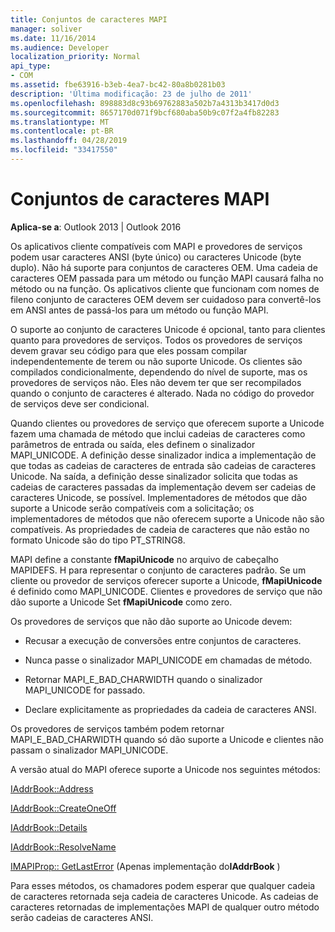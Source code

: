 ```yaml
---
title: Conjuntos de caracteres MAPI
manager: soliver
ms.date: 11/16/2014
ms.audience: Developer
localization_priority: Normal
api_type:
- COM
ms.assetid: fbe63916-b3eb-4ea7-bc42-80a8b0281b03
description: 'Última modificação: 23 de julho de 2011'
ms.openlocfilehash: 898883d8c93b69762883a502b7a4313b3417d0d3
ms.sourcegitcommit: 8657170d071f9bcf680aba50b9c07f2a4fb82283
ms.translationtype: MT
ms.contentlocale: pt-BR
ms.lasthandoff: 04/28/2019
ms.locfileid: "33417550"
---
```

# <a name="mapi-character-sets"></a>Conjuntos de caracteres MAPI

  
  
**Aplica-se a**: Outlook 2013 | Outlook 2016 
  
Os aplicativos cliente compatíveis com MAPI e provedores de serviços podem usar caracteres ANSI (byte único) ou caracteres Unicode (byte duplo). Não há suporte para conjuntos de caracteres OEM. Uma cadeia de caracteres OEM passada para um método ou função MAPI causará falha no método ou na função. Os aplicativos cliente que funcionam com nomes de fileno conjunto de caracteres OEM devem ser cuidadoso para convertê-los em ANSI antes de passá-los para um método ou função MAPI.
  
O suporte ao conjunto de caracteres Unicode é opcional, tanto para clientes quanto para provedores de serviços. Todos os provedores de serviços devem gravar seu código para que eles possam compilar independentemente de terem ou não suporte Unicode. Os clientes são compilados condicionalmente, dependendo do nível de suporte, mas os provedores de serviços não. Eles não devem ter que ser recompilados quando o conjunto de caracteres é alterado. Nada no código do provedor de serviços deve ser condicional. 
  
Quando clientes ou provedores de serviço que oferecem suporte a Unicode fazem uma chamada de método que inclui cadeias de caracteres como parâmetros de entrada ou saída, eles definem o sinalizador MAPI_UNICODE. A definição desse sinalizador indica a implementação de que todas as cadeias de caracteres de entrada são cadeias de caracteres Unicode. Na saída, a definição desse sinalizador solicita que todas as cadeias de caracteres passadas da implementação devem ser cadeias de caracteres Unicode, se possível. Implementadores de métodos que dão suporte a Unicode serão compatíveis com a solicitação; os implementadores de métodos que não oferecem suporte a Unicode não são compatíveis. As propriedades de cadeia de caracteres que não estão no formato Unicode são do tipo PT_STRING8.
  
MAPI define a constante **fMapiUnicode** no arquivo de cabeçalho MAPIDEFS. H para representar o conjunto de caracteres padrão. Se um cliente ou provedor de serviços oferecer suporte a Unicode, **fMapiUnicode** é definido como MAPI_UNICODE. Clientes e provedores de serviço que não dão suporte a Unicode Set **fMapiUnicode** como zero. 
  
Os provedores de serviços que não dão suporte ao Unicode devem:
  
- Recusar a execução de conversões entre conjuntos de caracteres.
    
- Nunca passe o sinalizador MAPI_UNICODE em chamadas de método.
    
- Retornar MAPI_E_BAD_CHARWIDTH quando o sinalizador MAPI_UNICODE for passado.
    
- Declare explicitamente as propriedades da cadeia de caracteres ANSI. 
    
Os provedores de serviços também podem retornar MAPI_E_BAD_CHARWIDTH quando só dão suporte a Unicode e clientes não passam o sinalizador MAPI_UNICODE. 
  
 A versão atual do MAPI oferece suporte a Unicode nos seguintes métodos: 
  
[IAddrBook::Address](iaddrbook-address.md)
  
[IAddrBook::CreateOneOff](iaddrbook-createoneoff.md)
  
[IAddrBook::Details](iaddrbook-details.md)
  
[IAddrBook::ResolveName](iaddrbook-resolvename.md)
  
[IMAPIProp:: GetLastError](imapiprop-getlasterror.md) (Apenas implementação do**IAddrBook** ) 
  
Para esses métodos, os chamadores podem esperar que qualquer cadeia de caracteres retornada seja cadeia de caracteres Unicode. As cadeias de caracteres retornadas de implementações MAPI de qualquer outro método serão cadeias de caracteres ANSI.
  


